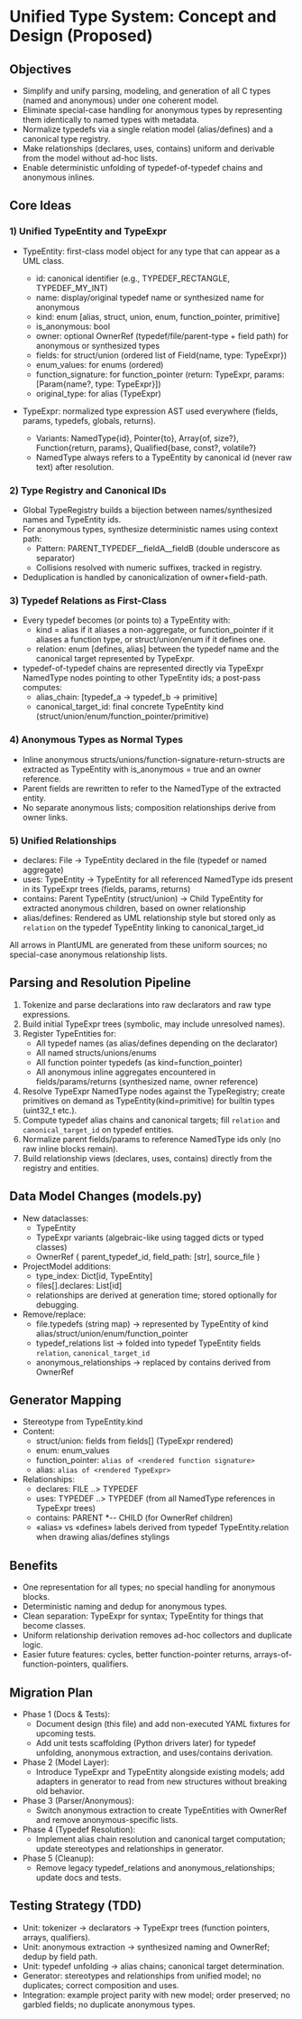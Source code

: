 # Unified Type System: Concept and Design (Proposed)

## Objectives
- Simplify and unify parsing, modeling, and generation of all C types (named and anonymous) under one coherent model.
- Eliminate special-case handling for anonymous types by representing them identically to named types with metadata.
- Normalize typedefs via a single relation model (alias/defines) and a canonical type registry.
- Make relationships (declares, uses, contains) uniform and derivable from the model without ad-hoc lists.
- Enable deterministic unfolding of typedef-of-typedef chains and anonymous inlines.

## Core Ideas

### 1) Unified TypeEntity and TypeExpr
- TypeEntity: first-class model object for any type that can appear as a UML class.
  - id: canonical identifier (e.g., TYPEDEF_RECTANGLE, TYPEDEF_MY_INT)
  - name: display/original typedef name or synthesized name for anonymous
  - kind: enum [alias, struct, union, enum, function_pointer, primitive]
  - is_anonymous: bool
  - owner: optional OwnerRef (typedef/file/parent-type + field path) for anonymous or synthesized types
  - fields: for struct/union (ordered list of Field{name, type: TypeExpr})
  - enum_values: for enums (ordered)
  - function_signature: for function_pointer (return: TypeExpr, params: [Param{name?, type: TypeExpr}])
  - original_type: for alias (TypeExpr)

- TypeExpr: normalized type expression AST used everywhere (fields, params, typedefs, globals, returns).
  - Variants: NamedType{id}, Pointer{to}, Array{of, size?}, Function{return, params}, Qualified{base, const?, volatile?}
  - NamedType always refers to a TypeEntity by canonical id (never raw text) after resolution.

### 2) Type Registry and Canonical IDs
- Global TypeRegistry builds a bijection between names/synthesized names and TypeEntity ids.
- For anonymous types, synthesize deterministic names using context path:
  - Pattern: PARENT_TYPEDEF__fieldA__fieldB (double underscore as separator)
  - Collisions resolved with numeric suffixes, tracked in registry.
- Deduplication is handled by canonicalization of owner+field-path.

### 3) Typedef Relations as First-Class
- Every typedef becomes (or points to) a TypeEntity with:
  - kind = alias if it aliases a non-aggregate, or function_pointer if it aliases a function type, or struct/union/enum if it defines one.
  - relation: enum [defines, alias] between the typedef name and the canonical target represented by TypeExpr.
- typedef-of-typedef chains are represented directly via TypeExpr NamedType nodes pointing to other TypeEntity ids; a post-pass computes:
  - alias_chain: [typedef_a -> typedef_b -> primitive]
  - canonical_target_id: final concrete TypeEntity kind (struct/union/enum/function_pointer/primitive)

### 4) Anonymous Types as Normal Types
- Inline anonymous structs/unions/function-signature-return-structs are extracted as TypeEntity with is_anonymous = true and an owner reference.
- Parent fields are rewritten to refer to the NamedType of the extracted entity.
- No separate anonymous lists; composition relationships derive from owner links.

### 5) Unified Relationships
- declares: File → TypeEntity declared in the file (typedef or named aggregate)
- uses: TypeEntity → TypeEntity for all referenced NamedType ids present in its TypeExpr trees (fields, params, returns)
- contains: Parent TypeEntity (struct/union) → Child TypeEntity for extracted anonymous children, based on owner relationship
- alias/defines: Rendered as UML relationship style but stored only as `relation` on the typedef TypeEntity linking to canonical_target_id

All arrows in PlantUML are generated from these uniform sources; no special-case anonymous relationship lists.

## Parsing and Resolution Pipeline
1) Tokenize and parse declarations into raw declarators and raw type expressions.
2) Build initial TypeExpr trees (symbolic, may include unresolved names).
3) Register TypeEntities for:
   - All typedef names (as alias/defines depending on the declarator)
   - All named structs/unions/enums
   - All function pointer typedefs (as kind=function_pointer)
   - All anonymous inline aggregates encountered in fields/params/returns (synthesized name, owner reference)
4) Resolve TypeExpr NamedType nodes against the TypeRegistry; create primitives on demand as TypeEntity(kind=primitive) for builtin types (uint32_t etc.).
5) Compute typedef alias chains and canonical targets; fill `relation` and `canonical_target_id` on typedef entities.
6) Normalize parent fields/params to reference NamedType ids only (no raw inline blocks remain).
7) Build relationship views (declares, uses, contains) directly from the registry and entities.

## Data Model Changes (models.py)
- New dataclasses:
  - TypeEntity
  - TypeExpr variants (algebraic-like using tagged dicts or typed classes)
  - OwnerRef { parent_typedef_id, field_path: [str], source_file }
- ProjectModel additions:
  - type_index: Dict[id, TypeEntity]
  - files[].declares: List[id]
  - relationships are derived at generation time; stored optionally for debugging.
- Remove/replace:
  - file.typedefs (string map) → represented by TypeEntity of kind alias/struct/union/enum/function_pointer
  - typedef_relations list → folded into typedef TypeEntity fields `relation`, `canonical_target_id`
  - anonymous_relationships → replaced by contains derived from OwnerRef

## Generator Mapping
- Stereotype from TypeEntity.kind
- Content:
  - struct/union: fields from fields[] (TypeExpr rendered)
  - enum: enum_values
  - function_pointer: `alias of <rendered function signature>`
  - alias: `alias of <rendered TypeExpr>`
- Relationships:
  - declares: FILE ..> TYPEDEF
  - uses: TYPEDEF ..> TYPEDEF (from all NamedType references in TypeExpr trees)
  - contains: PARENT *-- CHILD (for OwnerRef children)
  - «alias» vs «defines» labels derived from typedef TypeEntity.relation when drawing alias/defines stylings

## Benefits
- One representation for all types; no special handling for anonymous blocks.
- Deterministic naming and dedup for anonymous types.
- Clean separation: TypeExpr for syntax; TypeEntity for things that become classes.
- Uniform relationship derivation removes ad-hoc collectors and duplicate logic.
- Easier future features: cycles, better function-pointer returns, arrays-of-function-pointers, qualifiers.

## Migration Plan
- Phase 1 (Docs & Tests):
  - Document design (this file) and add non-executed YAML fixtures for upcoming tests.
  - Add unit tests scaffolding (Python drivers later) for typedef unfolding, anonymous extraction, and uses/contains derivation.
- Phase 2 (Model Layer):
  - Introduce TypeExpr and TypeEntity alongside existing models; add adapters in generator to read from new structures without breaking old behavior.
- Phase 3 (Parser/Anonymous):
  - Switch anonymous extraction to create TypeEntities with OwnerRef and remove anonymous-specific lists.
- Phase 4 (Typedef Resolution):
  - Implement alias chain resolution and canonical target computation; update stereotypes and relationships in generator.
- Phase 5 (Cleanup):
  - Remove legacy typedef_relations and anonymous_relationships; update docs and tests.

## Testing Strategy (TDD)
- Unit: tokenizer → declarators → TypeExpr trees (function pointers, arrays, qualifiers).
- Unit: anonymous extraction → synthesized naming and OwnerRef; dedup by field path.
- Unit: typedef unfolding → alias chains; canonical target determination.
- Generator: stereotypes and relationships from unified model; no duplicates; correct composition and uses.
- Integration: example project parity with new model; order preserved; no garbled fields; no duplicate anonymous types.